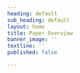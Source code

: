 ```yaml
---
heading: default
sub_heading: default
layout: home
title: Paper Overview
banner_image: ''
textline: ''
published: false

---
```


